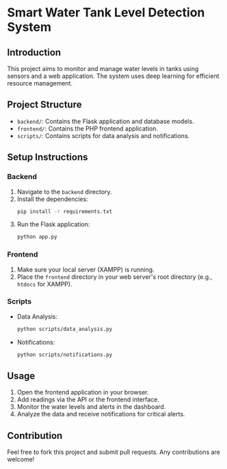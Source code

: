 # Smart Water Tank Level Detection System

## Introduction
This project aims to monitor and manage water levels in tanks using sensors and a web application. The system uses deep learning for efficient resource management.

## Project Structure
- `backend/`: Contains the Flask application and database models.
- `frontend/`: Contains the PHP frontend application.
- `scripts/`: Contains scripts for data analysis and notifications.

## Setup Instructions

### Backend
1. Navigate to the `backend` directory.
2. Install the dependencies:
    ```bash
    pip install -r requirements.txt
    ```
3. Run the Flask application:
    ```bash
    python app.py
    ```

### Frontend
1. Make sure your local server (XAMPP) is running.
2. Place the `frontend` directory in your web server's root directory (e.g., `htdocs` for XAMPP).

### Scripts
- Data Analysis:
    ```bash
    python scripts/data_analysis.py
    ```
- Notifications:
    ```bash
    python scripts/notifications.py
    ```

## Usage
1. Open the frontend application in your browser.
2. Add readings via the API or the frontend interface.
3. Monitor the water levels and alerts in the dashboard.
4. Analyze the data and receive notifications for critical alerts.

## Contribution
Feel free to fork this project and submit pull requests. Any contributions are welcome!
